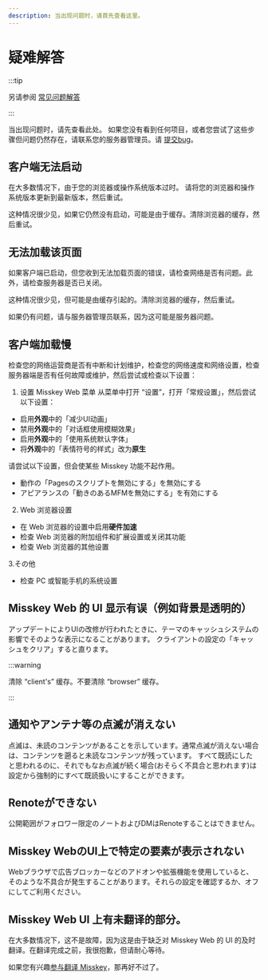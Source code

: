 ```yaml
---
description: 当出现问题时，请首先查看这里。
---
```


# 疑难解答

:::tip

另请参阅 [常见问题解答](./faq.md)

:::

当出现问题时，请先查看此处。 如果您没有看到任何项目，或者您尝试了这些步骤但问题仍然存在，请联系您的服务器管理员。请 [提交bug](../../about-misskey/#加入讨论)。

## 客户端无法启动

在大多数情况下，由于您的浏览器或操作系统版本过时。 请将您的浏览器和操作系统版本更新到最新版本，然后重试。

这种情况很少见，如果它仍然没有启动，可能是由于缓存。清除浏览器的缓存，然后重试。

## 无法加载该页面

如果客户端已启动，但您收到无法加载页面的错误，请检查网络是否有问题。此外，请检查服务器是否已关闭。

这种情况很少见，但可能是由缓存引起的。清除浏览器的缓存，然后重试。

如果仍有问题，请与服务器管理员联系，因为这可能是服务器问题。

## 客户端加载慢

检查您的网络运营商是否有中断和计划维护，检查您的网络速度和网络设置，检查服务器端是否有任何故障或维护，然后尝试或检查以下设置：

1. 设置 Misskey Web 菜单 从菜单中打开 “设置”，打开「常规设置」，然后尝试以下设置：

- 启用**外观**中的「减少UI动画」
- 禁用**外观**中的「对话框使用模糊效果」
- 启用**外观**中的「使用系统默认字体」
- 将**外观**中的「表情符号的样式」改为**原生**

请尝试以下设置，但会使某些 Misskey 功能不起作用。

- 動作の「Pagesのスクリプトを無効にする」を無効にする
- アピアランスの「動きのあるMFMを無効にする」を有効にする

2. Web 浏览器设置

- 在 Web 浏览器的设置中启用**硬件加速**
- 检查 Web 浏览器的附加组件和扩展设置或关闭其功能
- 检查 Web 浏览器的其他设置

3.その他

- 检查 PC 或智能手机的系统设置

## Misskey Web 的 UI 显示有误（例如背景是透明的）

アップデートによりUIの改修が行われたときに、テーマのキャッシュシステムの影響でそのような表示になることがあります。
クライアントの設定の「キャッシュをクリア」すると直ります。

:::warning

清除 “client's” 缓存。不要清除 “browser” 缓存。

:::

## 通知やアンテナ等の点滅が消えない

点滅は、未読のコンテンツがあることを示しています。通常点滅が消えない場合は、コンテンツを遡ると未読なコンテンツが残っています。
すべて既読にしたと思われるのに、それでもなお点滅が続く場合(おそらく不具合と思われます)は設定から強制的にすべて既読扱いにすることができます。

## Renoteができない

公開範囲がフォロワー限定のノートおよびDMはRenoteすることはできません。

## Misskey WebのUI上で特定の要素が表示されない

Webブラウザで広告ブロッカーなどのアドオンや拡張機能を使用していると、そのような不具合が発生することがあります。それらの設定を確認するか、オフにしてご利用ください。

## Misskey Web UI 上有未翻译的部分。

在大多数情况下，这不是故障，因为这是由于缺乏对 Misskey Web 的 UI 的及时翻译。在翻译完成之前，我很抱歉，但请耐心等待。

如果您有兴趣[参与翻译 Misskey](../../about-misskey/#翻译文本)，那再好不过了。
